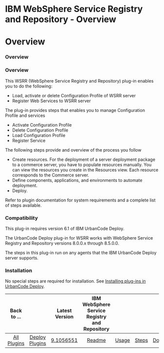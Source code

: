 
IBM WebSphere Service Registry and Repository - Overview
========================================================

# Overview


### Overview




### Overview

This WSRR (WebSphere Service Registry and Repository) plug-in enables you to do the following:

* Load, activate or delete Configuration Profile of WSRR server
* Register Web Services to WSRR server

The plug-in provides steps that enables you to manage Configuration Profile and services

* Activate Configuration Profile
* Delete Configuration Profile
* Load Configuration Profile
* Register Service

The following steps provide and overview of the process you follow

* Create resources. For the deployment of a server deployment package to a commerce server, you have to populate resources manually. You can view the resources you create in the Resources view. Each resource corresponds to the Commerce server.
* Define components, applications, and environments to automate deployment.
* Deploy.

Refer to plugin documentation for system requirements and a complete list of steps available.

### Compatibility

This plug-in requires version 6.1 of IBM UrbanCode Deploy.

The UrbanCode Deploy plug-in for WSRR works with WebSphere Service Registry and Repository versions 8.0.0.x through 8.5.0.0.

The steps in this plug-in run on any agents that the IBM UrbanCode Deploy server supports.

### Installation

No special steps are required for installation. See [Installing plug-ins in UrbanCode Deploy](https://community.ibm.com/community/user/wasdevops/blogs/laurel-dickson-bull1/2022/06/13/install-plugins "Installing plug-ins in UrbanCode Deploy").


|Back to ...||Latest Version|IBM WebSphere Service Registry and Repository ||||
| :---: | :---: | :---: | :---: | :---: | :---: | :---: |
|[All Plugins](../../index.md)|[Deploy Plugins](../README.md)|[9.1056551](https://raw.githubusercontent.com/UrbanCode/IBM-UCD-PLUGINS/main/files/WSRR/WSRR-9.1056551.zip)|[Readme](README.md)|[Usage](usage.md)|[Steps](steps.md)|[Downloads](downloads.md)|
